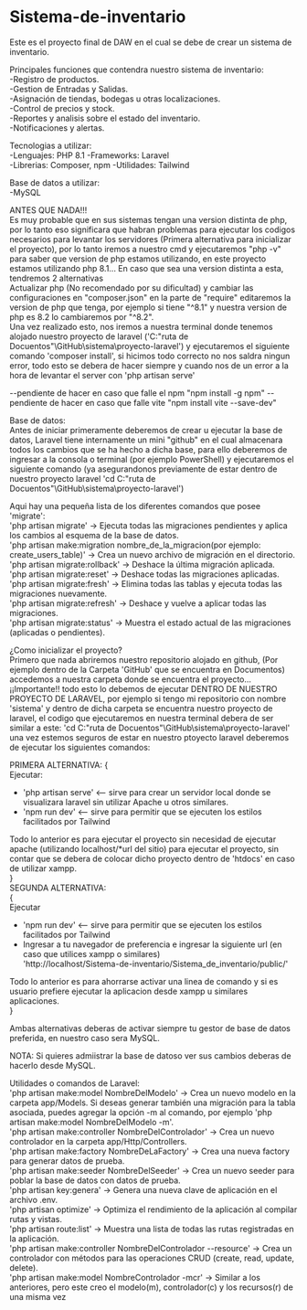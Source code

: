 # Sistema-de-inventario
Este es el proyecto final de DAW en el cual se debe de crear un sistema de inventario.

Principales funciones que contendra nuestro sistema de inventario:  
-Registro de productos.  
-Gestion de Entradas y Salidas.  
-Asignación de tiendas, bodegas u otras localizaciones.  
-Control de precios y stock.  
-Reportes y analisis sobre el estado del inventario.  
-Notificaciones y alertas.  

Tecnologias a utilizar:  
-Lenguajes: PHP 8.1
-Frameworks: Laravel  
-Librerias: Composer, npm
-Utilidades: Tailwind  

Base de datos a utilizar:  
-MySQL  

ANTES QUE NADA!!!   
Es muy probable que en sus sistemas tengan una version distinta de php, por lo tanto eso significara que habran problemas para ejecutar los codigos necesarios para levantar los servidores (Primera alternativa para inicializar el proyecto), por lo tanto iremos a nuestro cmd y ejecutaremos "php -v" para saber que version de php estamos utilizando, en este proyecto estamos utilizando php 8.1... En caso que sea una version distinta a esta, tendremos 2 alternativas   
Actualizar php (No recomendado por su dificultad) y cambiar las configuraciones en "composer.json" en la parte  de "require" editaremos la version de php que tenga, por ejemplo si tiene "^8.1" y nuestra version de php es 8.2 lo cambiaremos por "^8.2".   
Una vez realizado esto, nos iremos a nuestra terminal donde tenemos alojado nuestro proyecto de laravel ('C:\"ruta de Docuentos"\GitHub\sistema\proyecto-laravel') y ejecutaremos el siguiente comando 'composer install', si hicimos todo correcto no nos saldra ningun error, todo esto se debera de hacer siempre y cuando nos de un error a la hora de levantar el server con 'php artisan serve' 

--pendiente de hacer en caso que falle el npm "npm install -g npm"
--pendiente de hacer en caso que falle vite "npm install vite --save-dev"

Base de datos:  
Antes de iniciar primeramente deberemos de crear u ejecutar la base de datos, Laravel tiene internamente un mini "github" en el cual almacenara todos los cambios que se ha hecho a dicha base, para ello deberemos de ingresar a la consola o terminal (por ejemplo PowerShell) y ejecutaremos el siguiente comando (ya asegurandonos previamente de estar dentro de nuestro proyecto laravel 'cd C:\"ruta de Docuentos"\GitHub\sistema\proyecto-laravel') 

Aqui hay una pequeña lista de los diferentes comandos que posee 'migrate':  
'php artisan migrate' -> Ejecuta todas las migraciones pendientes y aplica los cambios al esquema de la base de datos.  
'php artisan make:migration nombre_de_la_migracion(por ejemplo: create_users_table)' ->  Crea un nuevo archivo de migración en el directorio.  
'php artisan migrate:rollback' -> Deshace la última migración aplicada.  
'php artisan migrate:reset' -> Deshace todas las migraciones aplicadas.  
'php artisan migrate:fresh' -> Elimina todas las tablas y ejecuta todas las migraciones nuevamente.  
'php artisan migrate:refresh' -> Deshace y vuelve a aplicar todas las migraciones.  
'php artisan migrate:status' -> Muestra el estado actual de las migraciones (aplicadas o pendientes).  

¿Como inicializar el proyecto?  
Primero que nada abriremos nuestro repositorio alojado en github, (Por ejemplo dentro de la Carpeta 'GitHub' que se encuentra en Documentos) accedemos a nuestra carpeta
donde se encuentra el proyecto... ¡¡Importante!! todo esto lo debemos de ejecutar DENTRO DE NUESTRO PROYECTO DE LARAVEL, por ejemplo si tengo mi repositorio con 
nombre 'sistema' y dentro de dicha carpeta se encuentra nuestro proyecto de laravel, el codigo que ejecutaremos en nuestra terminal debera de ser similar a este: 
'cd C:\"ruta de Docuentos"\GitHub\sistema\proyecto-laravel'  una vez estemos seguros de estar en nuestro ptoyecto laravel deberemos de ejecutar los siguientes comandos:  

PRIMERA ALTERNATIVA: 
{  
Ejecutar:  
- 'php artisan serve' <-- sirve para crear un servidor local donde se visualizara laravel sin utilizar Apache u otros similares.  
- 'npm run dev' <-- sirve para permitir que se ejecuten los estilos facilitados por Tailwind  

Todo lo anterior es para ejecutar el proyecto sin necesidad de ejecutar apache (utilizando localhost/*url del sitio) para ejecutar el proyecto, sin contar que se debera de colocar dicho proyecto dentro de 'htdocs' en caso de utilizar xampp.  
}  
SEGUNDA ALTERNATIVA:  
{  
Ejecutar  
- 'npm run dev' <-- sirve para permitir que se ejecuten los estilos facilitados por Tailwind  
- Ingresar a tu navegador de preferencia e ingresar la siguiente url (en caso que utilices xampp o similares)  
'http://localhost/Sistema-de-inventario/Sistema_de_inventario/public/'  

Todo lo anterior es para ahorrarse activar una linea de comando y si es usuario prefiere ejecutar la aplicacion desde xampp u similares aplicaciones.  
}  

Ambas alternativas deberas de activar siempre tu gestor de base de datos preferida, en nuestro caso sera MySQL.  

NOTA: Si quieres admiistrar la base de datoso ver sus cambios deberas de hacerlo desde MySQL.   

Utilidades o comandos de Laravel:  
'php artisan make:model NombreDelModelo' -> Crea un nuevo modelo en la carpeta app/Models. Si deseas generar también una migración para la tabla asociada, puedes agregar la opción -m al comando, por ejemplo 'php artisan make:model NombreDelModelo -m'.  
'php artisan make:controller NombreDelControlador' -> Crea un nuevo controlador en la carpeta app/Http/Controllers.  
'php artisan make:factory NombreDeLaFactory' -> Crea una nueva factory para generar datos de prueba.  
'php artisan make:seeder NombreDelSeeder' -> Crea un nuevo seeder para poblar la base de datos con datos de prueba.   
'php artisan key:genera' -> Genera una nueva clave de aplicación en el archivo .env.  
'php artisan optimize' -> Optimiza el rendimiento de la aplicación al compilar rutas y vistas.  
'php artisan route:list' -> Muestra una lista de todas las rutas registradas en la aplicación.  
'php artisan make:controller NombreDelControlador --resource' -> Crea un controlador con métodos para las operaciones CRUD (create, read, update, delete).   
'php artisan make:model NombreControlador -mcr' -> Similar a los anteriores, pero este creo el modelo(m), controlador(c) y los recursos(r) de una misma vez  


